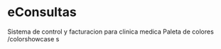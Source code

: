 # eConsultas
Sistema de control y facturacion para clinica medica 
Paleta de colores /colorshowcase
s
